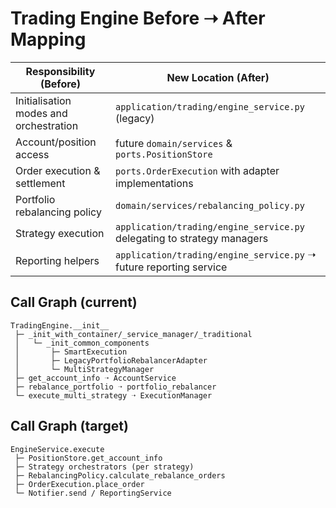 # Trading Engine Before ➝ After Mapping

| Responsibility (Before) | New Location (After) |
| --- | --- |
| Initialisation modes and orchestration | `application/trading/engine_service.py` (legacy) |
| Account/position access | future `domain/services` & `ports.PositionStore` |
| Order execution & settlement | `ports.OrderExecution` with adapter implementations |
| Portfolio rebalancing policy | `domain/services/rebalancing_policy.py` |
| Strategy execution | `application/trading/engine_service.py` delegating to strategy managers |
| Reporting helpers | `application/trading/engine_service.py` ➝ future reporting service |

## Call Graph (current)
```
TradingEngine.__init__
 ├─ _init_with_container/_service_manager/_traditional
 │   └─ _init_common_components
 │       ├─ SmartExecution
 │       ├─ LegacyPortfolioRebalancerAdapter
 │       └─ MultiStrategyManager
 ├─ get_account_info ➝ AccountService
 ├─ rebalance_portfolio ➝ portfolio_rebalancer
 └─ execute_multi_strategy ➝ ExecutionManager
```

## Call Graph (target)
```
EngineService.execute
 ├─ PositionStore.get_account_info
 ├─ Strategy orchestrators (per strategy)
 ├─ RebalancingPolicy.calculate_rebalance_orders
 ├─ OrderExecution.place_order
 └─ Notifier.send / ReportingService
```
